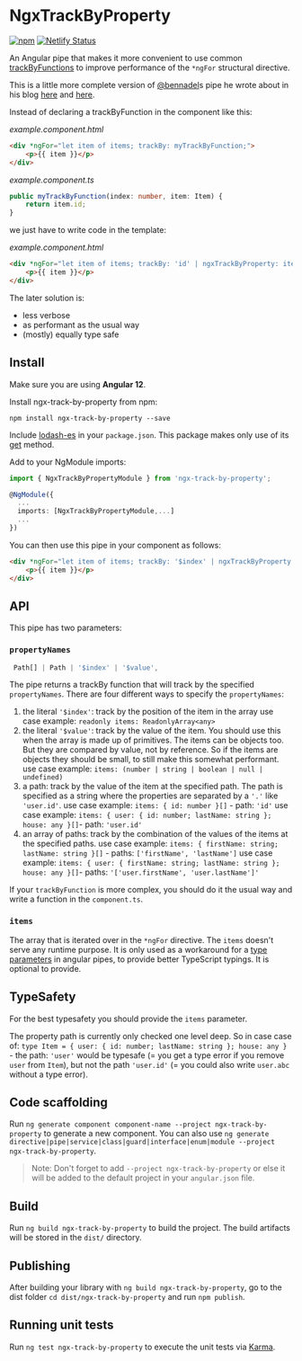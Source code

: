 # NgxTrackByProperty

[![npm](https://img.shields.io/npm/v/ngx-track-by-property/latest.svg)](https://www.npmjs.com/package/ngx-track-by-property) [![Netlify Status](https://api.netlify.com/api/v1/badges/11932620-4735-4ea2-ba4d-e544ae9cfeb6/deploy-status)](https://app.netlify.com/sites/ngx-utility-libraries-demo/deploys)

An Angular pipe that makes it more convenient to use common [trackByFunctions](https://angular.io/api/common/NgForOf#ngForTrackBy) to improve performance of the `*ngFor` structural directive.

This is a little more complete version of [@bennadel](https://github.com/bennadel)s pipe he wrote about in his blog [here](https://www.bennadel.com/blog/3579-using-pure-pipes-to-generate-ngfor-trackby-identity-functions-in-angular-7-2-7.htm) and [here](https://www.bennadel.com/blog/3580-using-pure-pipes-to-generate-ngfor-trackby-identity-functions-for-mixed-collections-in-angular-7-2-7.htm).

Instead of declaring a trackByFunction in the component like this:

_example.component.html_

```html
<div *ngFor="let item of items; trackBy: myTrackByFunction;">
    <p>{{ item }}</p>
</div>
```

_example.component.ts_

```ts
public myTrackByFunction(index: number, item: Item) {
    return item.id;
}
```

we just have to write code in the template:

_example.component.html_

```html
<div *ngFor="let item of items; trackBy: 'id' | ngxTrackByProperty: items;">
    <p>{{ item }}</p>
</div>
```

The later solution is:

-   less verbose
-   as performant as the usual way
-   (mostly) equally type safe

## Install

Make sure you are using **Angular 12**.

Install ngx-track-by-property from npm:

```
npm install ngx-track-by-property --save
```

Include [lodash-es](https://www.npmjs.com/package/lodash-es) in your `package.json`. This package makes only use of its [get](https://lodash.com/docs/4.17.15#get) method.

Add to your NgModule imports:

```ts
import { NgxTrackByPropertyModule } from 'ngx-track-by-property';

@NgModule({
  ...
  imports: [NgxTrackByPropertyModule,...]
  ...
})
```

You can then use this pipe in your component as follows:

```html
<div *ngFor="let item of items; trackBy: '$index' | ngxTrackByProperty: items;">
    <p>{{ item }}</p>
</div>
```

## API

This pipe has two parameters:

### `propertyNames`

```ts
 Path[] | Path | '$index' | '$value',
```

The pipe returns a trackBy function that will track by the specified `propertyNames`.
There are four different ways to specify the `propertyNames`:

1. the literal `'$index'`: track by the position of the item in the array
   use case example: `readonly items: ReadonlyArray<any>`
2. the literal `'$value'`: track by the value of the item. You should use this when the array is made up of primitives. The items can be objects too. But they are compared by value, not by reference. So if the items are objects they should be small, to still make this somewhat performant.
   use case example: `items: (number | string | boolean | null | undefined)`
3. a path: track by the value of the item at the specified path. The path is specified as a string where the properties are separated by a `'.'` like `'user.id'`.
   use case example: `items: { id: number }[]` - path: `'id'`
   use case example: `items: { user: { id: number; lastName: string }; house: any }[]`- path: `'user.id'`
4. an array of paths: track by the combination of the values of the items at the specified paths.
   use case example: `items: { firstName: string; lastName: string }[]` - paths: `['firstName', 'lastName']`
   use case example: `items: { user: { firstName: string; lastName: string }; house: any }[]`- paths: `'['user.firstName', 'user.lastName']'`

If your `trackByFunction` is more complex, you should do it the usual way and write a function in the `component.ts`.

### `items`

The array that is iterated over in the `*ngFor` directive.
The `items` doesn't serve any runtime purpose. It is only used as a workaround for a [type parameters](https://www.typescriptlang.org/docs/handbook/2/generics.html) in angular pipes, to provide better TypeScript typings.
It is optional to provide.

## TypeSafety

For the best typesafety you should provide the `items` parameter.

The property path is currently only checked one level deep. So in case case of: `type Item = { user: { id: number; lastName: string }; house: any }` - the path: `'user'` would be typesafe (= you get a type error if you remove `user` from `Item`), but not the path `'user.id'` (= you could also write `user.abc` without a type error).

## Code scaffolding

Run `ng generate component component-name --project ngx-track-by-property` to generate a new component. You can also use `ng generate directive|pipe|service|class|guard|interface|enum|module --project ngx-track-by-property`.

> Note: Don't forget to add `--project ngx-track-by-property` or else it will be added to the default project in your `angular.json` file.

## Build

Run `ng build ngx-track-by-property` to build the project. The build artifacts will be stored in the `dist/` directory.

## Publishing

After building your library with `ng build ngx-track-by-property`, go to the dist folder `cd dist/ngx-track-by-property` and run `npm publish`.

## Running unit tests

Run `ng test ngx-track-by-property` to execute the unit tests via [Karma](https://karma-runner.github.io).
